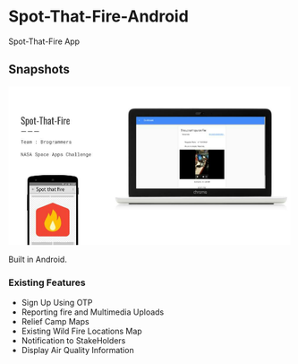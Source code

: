 # Spot-That-Fire-Android
Spot-That-Fire App


## Snapshots
![App](preview.jpg)

Built in Android.
<h3> Existing Features </h3>
<ul>
<li> Sign Up Using OTP </li>
<li> Reporting fire and Multimedia Uploads </li>
<li> Relief Camp Maps </li>
<li> Existing Wild Fire Locations Map </li>
<li> Notification to StakeHolders </li>
<li> Display Air Quality Information </li>
</ul>
